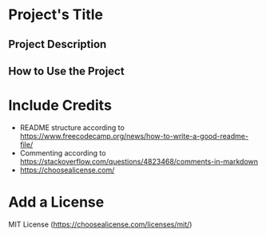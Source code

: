 # Project's Title
[//]: # (ErnstExplorer)

## Project Description
[//]: # (App zur Führung einer Gruppe durch das Max Ernst Museum 
Brühl)

## How to Use the Project
[//]: # (Herunterladen der App)

# Include Credits
* README structure according to https://www.freecodecamp.org/news/how-to-write-a-good-readme-file/
* Commenting according to https://stackoverflow.com/questions/4823468/comments-in-markdown
* https://choosealicense.com/

# Add a License
MIT License (https://choosealicense.com/licenses/mit/)
